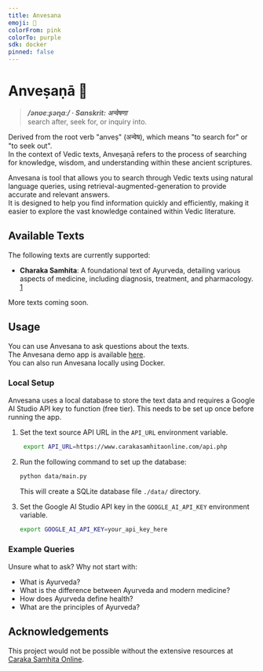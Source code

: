 ```yaml
---
title: Anvesana
emoji: 🐢
colorFrom: pink
colorTo: purple
sdk: docker
pinned: false
---
```

# Anveṣaṇā 🐢

>**_/ənʋeːʂəɳɑː/ · Sanskrit: अन्वेषणा_**  
search after, seek for, or inquiry into.  

Derived from the root verb "anveṣ" (अन्वेष), which means "to search for" or "to seek out".  
In the context of Vedic texts, Anveṣaṇā refers to the process of searching for
knowledge, wisdom, and understanding within these ancient scriptures.

Anvesana is tool that allows you to search through Vedic texts using natural language queries, using retrieval-augmented-generation to provide accurate and relevant answers.  
It is designed to help you find information quickly and efficiently, making it easier to explore the vast knowledge contained within Vedic literature.


## Available Texts
The following texts are currently supported:
- **Charaka Samhita**: A foundational text of Ayurveda, detailing various aspects of medicine, including diagnosis, treatment, and pharmacology. [1]

More texts coming soon.

## Usage
You can use Anvesana to ask questions about the texts.  
The Anvesana demo app is available [here](https://huggingface.co/spaces/dvmht/anvesana).  
You can also run Anvesana locally using Docker.

### Local Setup
Anvesana uses a local database to store the text data and requires a Google AI Studio API key to function (free tier). This needs to be set up once before running the app.  
1. Set the text source API URL in the `API_URL` environment variable.
   ```bash
    export API_URL=https://www.carakasamhitaonline.com/api.php
    ```

2. Run the following command to set up the database:
   ```bash
   python data/main.py
   ```
   This will create a SQLite database file `./data/` directory.


3. Set the Google AI Studio API key in the `GOOGLE_AI_API_KEY` environment variable.
   ```bash
   export GOOGLE_AI_API_KEY=your_api_key_here
   ```


### Example Queries
Unsure what to ask? Why not start with:
- What is Ayurveda?
- What is the difference between Ayurveda and modern medicine?
- How does Ayurveda define health?
- What are the principles of Ayurveda?


## Acknowledgements
This project would not be possible without the extensive resources at [Caraka Samhita Online][1].


[1]: https://www.carakasamhitaonline.com/index.php?title=Main_Page
